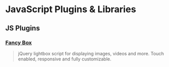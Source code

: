 # JavaScript Plugins & Libraries

## JS Plugins

### [Fancy Box](http://fancyapps.com)
> jQuery lightbox script for displaying images, videos and more.
Touch enabled, responsive and fully customizable.
